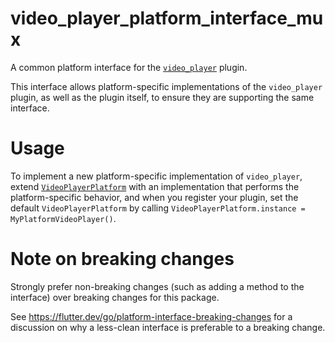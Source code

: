 # video_player_platform_interface_mux

A common platform interface for the [`video_player`][1] plugin.

This interface allows platform-specific implementations of the `video_player`
plugin, as well as the plugin itself, to ensure they are supporting the
same interface.

# Usage

To implement a new platform-specific implementation of `video_player`, extend
[`VideoPlayerPlatform`][2] with an implementation that performs the
platform-specific behavior, and when you register your plugin, set the default
`VideoPlayerPlatform` by calling
`VideoPlayerPlatform.instance = MyPlatformVideoPlayer()`.

# Note on breaking changes

Strongly prefer non-breaking changes (such as adding a method to the interface)
over breaking changes for this package.

See https://flutter.dev/go/platform-interface-breaking-changes for a discussion
on why a less-clean interface is preferable to a breaking change.

[1]: ../video_player
[2]: lib/video_player_platform_interface_mux.dart
